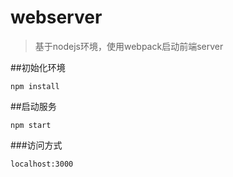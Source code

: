 # webserver

>基于nodejs环境，使用webpack启动前端server

##初始化环境

```npm install```

##启动服务

```npm start```

###访问方式

```localhost:3000```
